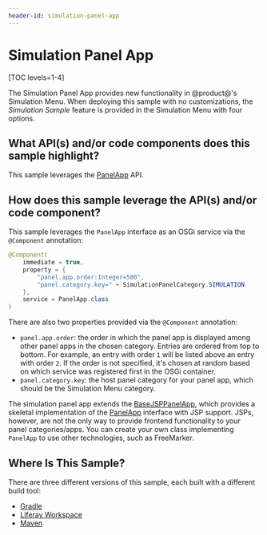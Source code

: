 ```yaml
---
header-id: simulation-panel-app
---
```


# Simulation Panel App

[TOC levels=1-4]

The Simulation Panel App provides new functionality in @product@'s Simulation
Menu. When deploying this sample with no customizations, the *Simulation Sample*
feature is provided in the Simulation Menu with four options.

<!-- Fix image below when Simulation Panel App works properly (BLADE-267). -Cody

[Figure 1: A simulation panel app adds new functionality to the Simulation Menu.](../../../images/simulation-panel-app.png)
-->

## What API(s) and/or code components does this sample highlight?

This sample leverages the
[PanelApp](@app-ref@/web-experience/latest/javadocs/com/liferay/application/list/PanelApp.html)
API.

## How does this sample leverage the API(s) and/or code component?

This sample leverages the `PanelApp` interface as an OSGi service via the
`@Component` annotation:

```java
@Component(
    immediate = true,
    property = {
        "panel.app.order:Integer=500",
        "panel.category.key=" + SimulationPanelCategory.SIMULATION
    },
    service = PanelApp.class
)
```

There are also two properties provided via the `@Component` annotation:

- `panel.app.order`: the order in which the panel app is displayed among other
   panel apps in the chosen category. Entries are ordered from top to bottom.
   For example, an entry with order `1` will be listed above an entry with order
   `2`. If the order is not specified, it's chosen at random based on which
   service was registered first in the OSGi container.
- `panel.category.key`: the host panel category for your panel app, which
   should be the Simulation Menu category.

The simulation panel app extends the
[BaseJSPPanelApp](https://docs.liferay.com/ce/apps/web-experience/latest/javadocs/com/liferay/application/list/BaseJSPPanelApp.html),
which provides a skeletal implementation of the
[PanelApp](https://docs.liferay.com/ce/apps/web-experience/latest/javadocs/com/liferay/application/list/PanelApp.html)
interface with JSP support. JSPs, however, are not the only way to provide
frontend functionality to your panel categories/apps. You can create your own
class implementing `PanelApp` to use other technologies, such as FreeMarker.

<!--Uncomment once articles are available
To learn more about Liferay Portal's product navigation using panel categories
and panel apps, see the
Customizing the Product Menu
tutorial. For more information on extending the Simulation Menu, see the
Extending the Simulation Menu
tutorial.
-->

## Where Is This Sample?

There are three different versions of this sample, each built with a different
build tool:

- [Gradle](https://github.com/liferay/liferay-blade-samples/tree/7.2/gradle/apps/simulation-panel-app)
- [Liferay Workspace](https://github.com/liferay/liferay-blade-samples/tree/7.2/liferay-workspace/apps/simulation-panel-app)
- [Maven](https://github.com/liferay/liferay-blade-samples/tree/7.2/maven/apps/simulation-panel-app)

